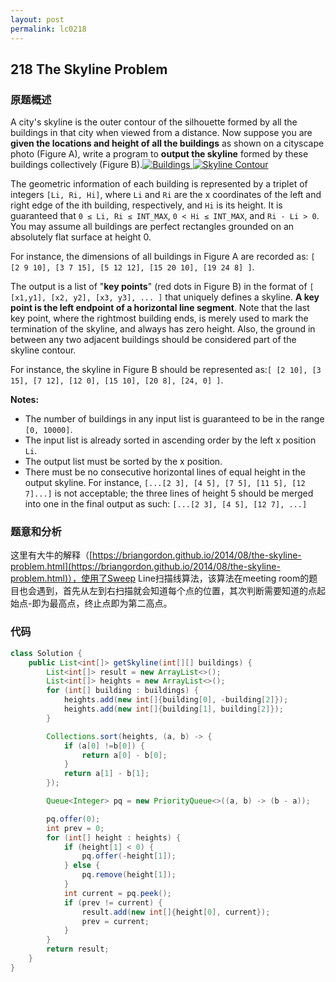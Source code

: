 ```yaml
---
layout: post
permalink: lc0218
---
```


## 218 The Skyline Problem

### 原题概述

A city's skyline is the outer contour of the silhouette formed by all the buildings in that city when viewed from a distance. Now suppose you are **given the locations and height of all the buildings** as shown on a cityscape photo \(Figure A\), write a program to **output the skyline** formed by these buildings collectively \(Figure B\).[![Buildings](https://leetcode.com/static/images/problemset/skyline1.jpg) ](https://leetcode.com/static/images/problemset/skyline1.jpg)[![Skyline Contour](https://leetcode.com/static/images/problemset/skyline2.jpg)](https://leetcode.com/static/images/problemset/skyline2.jpg)

The geometric information of each building is represented by a triplet of integers `[Li, Ri, Hi]`, where `Li` and `Ri` are the x coordinates of the left and right edge of the ith building, respectively, and `Hi` is its height. It is guaranteed that `0 ≤ Li, Ri ≤ INT_MAX`, `0 < Hi ≤ INT_MAX`, and `Ri - Li > 0`. You may assume all buildings are perfect rectangles grounded on an absolutely flat surface at height 0.

For instance, the dimensions of all buildings in Figure A are recorded as: `[ [2 9 10], [3 7 15], [5 12 12], [15 20 10], [19 24 8] ]`.

The output is a list of "**key points**" \(red dots in Figure B\) in the format of `[ [x1,y1], [x2, y2], [x3, y3], ... ]` that uniquely defines a skyline. **A key point is the left endpoint of a horizontal line segment**. Note that the last key point, where the rightmost building ends, is merely used to mark the termination of the skyline, and always has zero height. Also, the ground in between any two adjacent buildings should be considered part of the skyline contour.

For instance, the skyline in Figure B should be represented as:`[ [2 10], [3 15], [7 12], [12 0], [15 10], [20 8], [24, 0] ]`.

**Notes:**

* The number of buildings in any input list is guaranteed to be in the range `[0, 10000]`.
* The input list is already sorted in ascending order by the left x position `Li`.
* The output list must be sorted by the x position.
* There must be no consecutive horizontal lines of equal height in the output skyline. For instance, `[...[2 3], [4 5], [7 5], [11 5], [12 7]...]` is not acceptable; the three lines of height 5 should be merged into one in the final output as such: `[...[2 3], [4 5], [12 7], ...]`

### 题意和分析

这里有大牛的解释（[https://briangordon.github.io/2014/08/the-skyline-problem.html](https://briangordon.github.io/2014/08/the-skyline-problem.html)），使用了Sweep Line扫描线算法，该算法在meeting room的题目也会遇到，首先从左到右扫描就会知道每个点的位置，其次判断需要知道的点起始点-即为最高点，终止点即为第二高点。

### 代码

```java
class Solution {
    public List<int[]> getSkyline(int[][] buildings) {
        List<int[]> result = new ArrayList<>();
        List<int[]> heights = new ArrayList<>();
        for (int[] building : buildings) {
            heights.add(new int[]{building[0], -building[2]});
            heights.add(new int[]{building[1], building[2]});
        }

        Collections.sort(heights, (a, b) -> {
            if (a[0] !=b[0]) {
                return a[0] - b[0];
            }
            return a[1] - b[1];
        });

        Queue<Integer> pq = new PriorityQueue<>((a, b) -> (b - a));

        pq.offer(0);
        int prev = 0;
        for (int[] height : heights) {
            if (height[1] < 0) {
                pq.offer(-height[1]);
            } else {
                pq.remove(height[1]);
            }
            int current = pq.peek();
            if (prev != current) {
                result.add(new int[]{height[0], current});
                prev = current;
            }
        }
        return result;
    }
}
```
